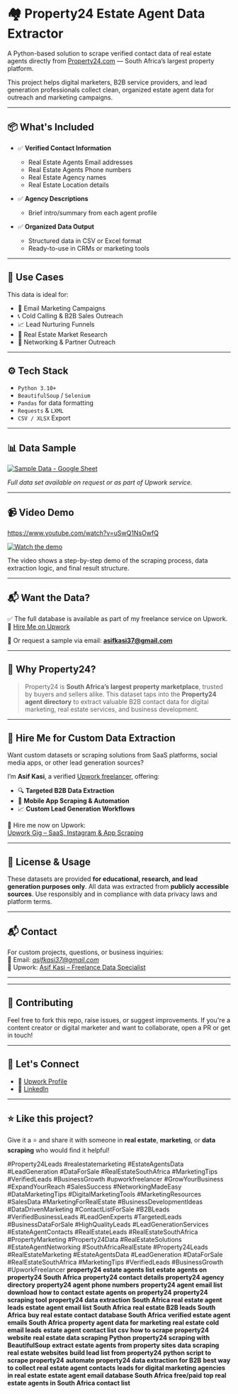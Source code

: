 # 🏘️ Property24 Estate Agent Data Extractor

A Python-based solution to scrape verified contact data of real estate agents directly from [Property24.com](https://www.property24.com/) — South Africa’s largest property platform.

This project helps digital marketers, B2B service providers, and lead generation professionals collect clean, organized estate agent data for outreach and marketing campaigns.

---

## 📦 What's Included

- ✅ **Verified Contact Information**
  - Real Estate Agents Email addresses
  - Real Estate Agents Phone numbers
  - Real Estate Agency names
  - Real Estate Location details

- ✅ **Agency Descriptions**
  - Brief intro/summary from each agent profile

- ✅ **Organized Data Output**
  - Structured data in CSV or Excel format
  - Ready-to-use in CRMs or marketing tools

---

## 🚀 Use Cases

This data is ideal for:

- 📧 Email Marketing Campaigns
- 📞 Cold Calling & B2B Sales Outreach
- 📈 Lead Nurturing Funnels
- 🧩 Real Estate Market Research
- 🤝 Networking & Partner Outreach

---

## ⚙️ Tech Stack

- `Python 3.10+`
- `BeautifulSoup` / `Selenium`
- `Pandas` for data formatting
- `Requests` & `LXML`
- `CSV / XLSX` Export

---

## 📊 Data Sample

[![Sample Data - Google Sheet](https://www.gstatic.com/images/icons/material/system/1x/sheets_googgreen_48dp.png)](https://docs.google.com/spreadsheets/d/1gdUcQnThA1QK8t19N09S-IAXmcPVbi2r6DgYFJPLSUU/edit?usp=sharing)


*Full data set available on request or as part of Upwork service.*

---

## 📹 Video Demo

https://www.youtube.com/watch?v=uSwQ1NsOwfQ

[![Watch the demo](https://img.youtube.com/vi/uSwQ1NsOwfQ/0.jpg)](https://www.youtube.com/watch?v=uSwQ1NsOwfQ)

The video shows a step-by-step demo of the scraping process, data extraction logic, and final result structure.

---

## 📬 Want the Data?

✅ The full database is available as part of my freelance service on Upwork.  
📎 [Hire Me on Upwork](https://www.upwork.com/freelancers/~0197b048247ad5f71a)

📩 Or request a sample via email: **asifkasi37@gmail.com**

---

## 🧠 Why Property24?

> Property24 is **South Africa’s largest property marketplace**, trusted by buyers and sellers alike. This dataset taps into the **Property24 agent directory** to extract valuable B2B contact data for digital marketing, real estate services, and business development.

---


## 💼 Hire Me for Custom Data Extraction

Want custom datasets or scraping solutions from SaaS platforms, social media apps, or other lead generation sources?

I’m **Asif Kasi**, a verified [Upwork freelancer](https://www.upwork.com/freelancers/~0197b048247ad5f71a), offering:
- 🔍 **Targeted B2B Data Extraction**  
- 📲 **Mobile App Scraping & Automation**  
- 📈 **Custom Lead Generation Workflows**

🔗 Hire me now on Upwork:  
[Upwork Gig – SaaS, Instagram & App Scraping](https://www.upwork.com/services/product/development-it-instagram-profile-data-extract-email-phone-bio-media-extraction-1671434399022456832?ref=project_share)

---

## 🧾 License & Usage

These datasets are provided **for educational, research, and lead generation purposes only**. All data was extracted from **publicly accessible sources**. Use responsibly and in compliance with data privacy laws and platform terms.

---

## 📬 Contact

For custom projects, questions, or business inquiries:  
📧 Email: *asifkasi37@gmail.com*  
📍 Upwork: [Asif Kasi – Freelance Data Specialist](https://www.upwork.com/freelancers/~0197b048247ad5f71a)

---

---

## 🤝 Contributing

Feel free to fork this repo, raise issues, or suggest improvements. If you're a content creator or digital marketer and want to collaborate, open a PR or get in touch!

---

## 📣 Let's Connect

- 🔗 [Upwork Profile]([https://your-upwork-link.com](https://www.upwork.com/freelancers/~0197b048247ad5f71a))
- 🔗 [LinkedIn](https://linkedin.com/in/asifkasi)

---

## ⭐ Like this project?

Give it a ⭐ and share it with someone in **real estate**, **marketing**, or **data scraping** who would find it helpful!




#Property24Leads #realestatemarketing  #EstateAgentsData #LeadGeneration #DataForSale #RealEstateSouthAfrica #MarketingTips #VerifiedLeads #BusinessGrowth #upworkfreelancer #GrowYourBusiness
#ExpandYourReach #SalesSuccess #NetworkingMadeEasy #DataMarketingTips #DigitalMarketingTools #MarketingResources
#SalesData #MarketingForRealEstate #BusinessDevelopmentIdeas
#DataDrivenMarketing #ContactListForSale #B2BLeads #VerifiedBusinessLeads #LeadGenExperts #TargetedLeads
#BusinessDataForSale #HighQualityLeads #LeadGenerationServices #EstateAgentContacts #RealEstateLeads #RealEstateSouthAfrica
#PropertyMarketing #Property24Data #RealEstateSolutions #EstateAgentNetworking #SouthAfricaRealEstate #Property24Leads #RealEstateMarketing #EstateAgentsData #LeadGeneration #DataForSale #RealEstateSouthAfrica #MarketingTips #VerifiedLeads #BusinessGrowth #UpworkFreelancer 
**property24 estate agents list** **estate agents on property24 South Africa** **property24 contact details** **property24 agency directory** **property24 agent phone numbers** **property24 agent email list download** **how to contact estate agents on property24** **property24 scraping tool** **property24 data extraction** **South Africa real estate agent leads** **estate agent email list South Africa** **real estate B2B leads South Africa** **buy real estate contact database South Africa** **verified estate agent emails South Africa** **property agent data for marketing** **real estate cold email leads** **estate agent contact list csv** **how to scrape property24 website** **real estate data scraping Python** **property24 scraping with BeautifulSoup** **extract estate agents from property sites** **data scraping real estate websites** **build lead list from property24** **python script to scrape property24** **automate property24 data extraction for B2B** **best way to collect real estate agent contacts** **leads for digital marketing agencies in real estate** **estate agent email database South Africa free/paid** **top real estate agents in South Africa contact list**
